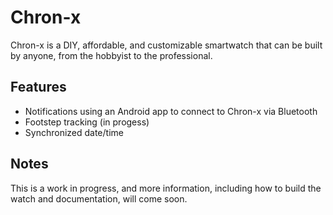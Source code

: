 # Chron-x

Chron-x is a DIY, affordable, and customizable smartwatch that can be built by anyone, from the hobbyist to the professional.

## Features
- Notifications using an Android app to connect to Chron-x via Bluetooth
- Footstep tracking (in progess)
- Synchronized date/time

## Notes
This is a work in progress, and more information, including how to build the watch and documentation, will come soon.
